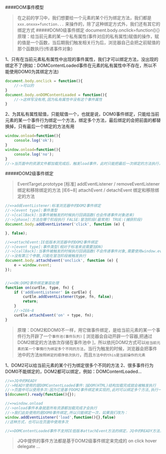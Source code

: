 ####DOM事件模型
> 在之前的学习中，我们想要给一个元素的某个行为绑定方法，我们都是 `xxx.onxxx=function...` 来操作的，除了这种绑定方式外，我们还有其它的绑定方式
#####DOM0级事件绑定
> document.body.onclick=function(){}
> 原理：给当前元素的某一个私有属性(事件对应的私有属性)赋值的操作，赋的值是一个函数，当后期我们触发相关行为后，浏览器自己会把之前赋值的那个函数执行(传递事件对象)

1、只有在当前元素私有属性中出现的事件属性，我们才可以绑定方法，没出现的绑定不了(例如：DOMContentLoaded事件在元素的私有属性中不存在，所以不能使用DOM0为其绑定方法)
```javascript
document.body.onclick = function(){
	//->可以的
}
document.body.onDOMContentLoaded = function(){
	//->这样写没有用,因为私有属性中没有这个事件属性
}
```

2、为其私有属性赋值，只能赋值一个，也就是说，DOM0事件绑定，只能给当前元素的某一个事件行为绑定一个方法，绑定多个方法，最后绑定的会把前面的都替换掉，只有最后一个绑定的方法有用
```javascript
window.onload=function(){
	console.log('ok');
}
window.onload=function(){
	console.log('no');
}
//->当页面中的资源文件都加载完成后，触发load事件，此时只能把最后一次绑定的方法执行，所以window.onload在同一个页面中我们最好使用一次
```

#####DOM2级事件绑定
> EventTarget.prototype
> [标准]
> addEventListener / removeEventListener
> 绑定和移除绑定的方法
> [IE6~8]
> attachEvent / detachEvent
> 绑定和移除绑定的方法
```javascript
//=>addEventListener:标准浏览器中的DOM2事件绑定
//->[event type]:事件类型
//->[callBack]:当事件被触发的时候执行回调函数(也会传递事件对象进来)
//->[phase]:方法在哪个阶段执行 FALSE:冒泡阶段(最常用) TRUE:(捕获阶段)
document.body.addEventListener('click', function (e) {

}, false);

//=>attachEvent:IE低版本浏览器中的DOM2事件绑定
//->[event type]:事件类型(相对于标准来说需要加ON)
//->[callBack]:当事件被触发的时候执行回调函数(不会传递事件对象,需要使用window.event获取事件对象信息,和标准下还是有很多的兼容问题)
//->没有第三个参数,只能在冒泡阶段被触发执行
document.body.attachEvent('onclick', function (e) {
    e = window.event;
});


//=>ON:DOM2事件绑定兼容处理
function on(curEle, type, fn) {
    if ('addEventListener' in curEle) {
        curEle.addEventListener(type, fn, false);
        return;
    }
    //->IE6~8
    curEle.attachEvent('on' + type, fn);
}
```

> 原理：DOM2和DOM0不一样，用它做事件绑定，是给当前元素的某一个事件行为开辟了一个`事件池(事件队列)` [ 浏览器会自动开辟一个容器,把通过DOM2绑定的方法依次存储在事件池中 ]，所以依托DOM2方式可以`给当前元素的某一个事情行为绑定多个不同的方法`，当行为触发的时候，浏览器会把事件池中的方法`按照绑定的顺序依次执行`，而且`方法中的this是当前操作的元素`

1、DOM2可以给当前元素的某个行为绑定很多个不同的方法
2、很多事件行为DOM0不能绑定的，DOM2都可以绑定，例如：DOMContentLoaded...
```javascript
//=>JQ中的READY
//->READY使用的是DOMContentLoaded事件:当DOM(HTML)结构加载完成就会被触发执行
//->页面中可以使用多次:因为它是基于DOM2事件绑定来实现的,此时可以绑定多个方法,执行一次READY相当于绑定一个方法
$(document).ready(function(){});

//=>window.onload
//->onload事件本身就是所有资源都加载完成才会执行
//->我们此处使用的是DOM0事件绑定,所以只能绑定一次，如果我们改为：
window.addEventListener('load',function(){},false)
//这种方式，也可以在页面中使用多次

//=>DOMContentLoaded事件不支持IE低版本attachEvent方法的绑定，JQ中的READY方法，在IE低版本浏览器中使用的是：document.onreadystatechange事件，当document.readyState === "complete"时候触发回调函数执行
```
> JQ中提供的事件方法都是基于DOM2级事件绑定来完成的
> on
> click
> hover
> delegate
> ...